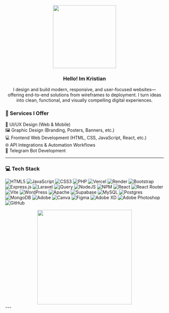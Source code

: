 <div align="center">
<img src="https://media2.giphy.com/media/v1.Y2lkPTc5MGI3NjExcGt0bGpmcmNxeWI2c2JmZ2g1YnNveThrY3QydWE0NmtrYmNsdmU2NCZlcD12MV9pbnRlcm5hbF9naWZfYnlfaWQmY3Q9cw/HvrcvUCJgeP26ZljGp/giphy.gif" width="200"/>

### Hello! Im Kristian 
I design and build modern, responsive, and user-focused websites—offering end-to-end solutions from wireframes to deployment. I turn ideas into clean, functional, and visually compelling digital experiences.

</div>

### 💼 Services I Offer

🎨 UI/UX Design (Web & Mobile) <br>
🖼️ Graphic Design (Branding, Posters, Banners, etc.) <br>
💻 Frontend Web Development (HTML, CSS, JavaScript, React, etc.) <br>
🌐 API Integrations & Automation Workflows <br>
🤖 Telegram Bot Development <br>

---

### 💻 Tech Stack
![HTML5](https://img.shields.io/badge/html5-%23E34F26.svg?style=for-the-badge&logo=html5&logoColor=white) ![JavaScript](https://img.shields.io/badge/javascript-%23323330.svg?style=for-the-badge&logo=javascript&logoColor=%23F7DF1E) ![CSS3](https://img.shields.io/badge/css3-%231572B6.svg?style=for-the-badge&logo=css3&logoColor=white) ![PHP](https://img.shields.io/badge/php-%23777BB4.svg?style=for-the-badge&logo=php&logoColor=white) ![Vercel](https://img.shields.io/badge/vercel-%23000000.svg?style=for-the-badge&logo=vercel&logoColor=white) ![Render](https://img.shields.io/badge/Render-%46E3B7.svg?style=for-the-badge&logo=render&logoColor=white) ![Bootstrap](https://img.shields.io/badge/bootstrap-%238511FA.svg?style=for-the-badge&logo=bootstrap&logoColor=white) ![Express.js](https://img.shields.io/badge/express.js-%23404d59.svg?style=for-the-badge&logo=express&logoColor=%2361DAFB) ![Laravel](https://img.shields.io/badge/laravel-%23FF2D20.svg?style=for-the-badge&logo=laravel&logoColor=white) ![jQuery](https://img.shields.io/badge/jquery-%230769AD.svg?style=for-the-badge&logo=jquery&logoColor=white) ![NodeJS](https://img.shields.io/badge/node.js-6DA55F?style=for-the-badge&logo=node.js&logoColor=white) ![NPM](https://img.shields.io/badge/NPM-%23CB3837.svg?style=for-the-badge&logo=npm&logoColor=white) ![React](https://img.shields.io/badge/react-%2320232a.svg?style=for-the-badge&logo=react&logoColor=%2361DAFB) ![React Router](https://img.shields.io/badge/React_Router-CA4245?style=for-the-badge&logo=react-router&logoColor=white) ![Vite](https://img.shields.io/badge/vite-%23646CFF.svg?style=for-the-badge&logo=vite&logoColor=white) ![WordPress](https://img.shields.io/badge/WordPress-%23117AC9.svg?style=for-the-badge&logo=WordPress&logoColor=white) ![Apache](https://img.shields.io/badge/apache-%23D42029.svg?style=for-the-badge&logo=apache&logoColor=white) ![Supabase](https://img.shields.io/badge/Supabase-3ECF8E?style=for-the-badge&logo=supabase&logoColor=white) ![MySQL](https://img.shields.io/badge/mysql-4479A1.svg?style=for-the-badge&logo=mysql&logoColor=white) ![Postgres](https://img.shields.io/badge/postgres-%23316192.svg?style=for-the-badge&logo=postgresql&logoColor=white) ![MongoDB](https://img.shields.io/badge/MongoDB-%234ea94b.svg?style=for-the-badge&logo=mongodb&logoColor=white) ![Adobe](https://img.shields.io/badge/adobe-%23FF0000.svg?style=for-the-badge&logo=adobe&logoColor=white) ![Canva](https://img.shields.io/badge/Canva-%2300C4CC.svg?style=for-the-badge&logo=Canva&logoColor=white) ![Figma](https://img.shields.io/badge/figma-%23F24E1E.svg?style=for-the-badge&logo=figma&logoColor=white) ![Adobe XD](https://img.shields.io/badge/Adobe%20XD-470137?style=for-the-badge&logo=Adobe%20XD&logoColor=#FF61F6) ![Adobe Photoshop](https://img.shields.io/badge/adobe%20photoshop-%2331A8FF.svg?style=for-the-badge&logo=adobe%20photoshop&logoColor=white) ![GitHub](https://img.shields.io/badge/github-%23121011.svg?style=for-the-badge&logo=github&logoColor=white)

<div align="center">
<img src="https://media0.giphy.com/media/v1.Y2lkPTc5MGI3NjExd2g3Nnl4M2FxZ2VkaTQ1bzBscTZ1ZHc5emVzbXprZW9pbjc5ejI3MiZlcD12MV9pbnRlcm5hbF9naWZfYnlfaWQmY3Q9cw/WodOtJNNNQEXRSSXp2/giphy.gif" width="300"/> 
</div>
---
<!-- Proudly created with GPRM ( https://gprm.itsvg.in ) -->
